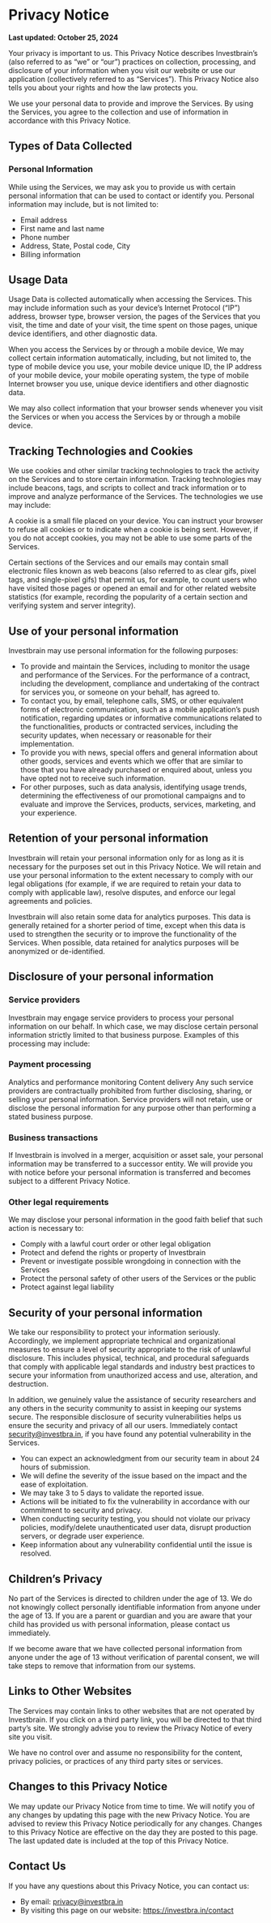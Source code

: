 # Privacy Notice

__Last updated: October 25, 2024__

Your privacy is important to us. This Privacy Notice describes Investbrain’s (also referred to as “we” or “our”) practices on collection, processing, and disclosure of your information when you visit our website or use our application (collectively referred to as “Services”). This Privacy Notice also tells you about your rights and how the law protects you.

We use your personal data to provide and improve the Services. By using the Services, you agree to the collection and use of information in accordance with this Privacy Notice.

## Types of Data Collected
### Personal Information
While using the Services, we may ask you to provide us with certain personal information that can be used to contact or identify you. Personal information may include, but is not limited to:

- Email address
- First name and last name
- Phone number
- Address, State, Postal code, City
- Billing information

## Usage Data
Usage Data is collected automatically when accessing the Services. This may include information such as your device’s Internet Protocol (“IP”) address, browser type, browser version, the pages of the Services that you visit, the time and date of your visit, the time spent on those pages, unique device identifiers, and other diagnostic data.

When you access the Services by or through a mobile device, We may collect certain information automatically, including, but not limited to, the type of mobile device you use, your mobile device unique ID, the IP address of your mobile device, your mobile operating system, the type of mobile Internet browser you use, unique device identifiers and other diagnostic data.

We may also collect information that your browser sends whenever you visit the Services or when you access the Services by or through a mobile device.

## Tracking Technologies and Cookies
We use cookies and other similar tracking technologies to track the activity on the Services and to store certain information. Tracking technologies may include beacons, tags, and scripts to collect and track information or to improve and analyze performance of the Services. The technologies we use may include:

A cookie is a small file placed on your device. You can instruct your browser to refuse all cookies or to indicate when a cookie is being sent. However, if you do not accept cookies, you may not be able to use some parts of the Services.

Certain sections of the Services and our emails may contain small electronic files known as web beacons (also referred to as clear gifs, pixel tags, and single-pixel gifs) that permit us, for example, to count users who have visited those pages or opened an email and for other related website statistics (for example, recording the popularity of a certain section and verifying system and server integrity).

## Use of your personal information
Investbrain may use personal information for the following purposes:

- To provide and maintain the Services, including to monitor the usage and performance of the Services.
For the performance of a contract, including the development, compliance and undertaking of the contract for services you, or someone on your behalf, has agreed to.
- To contact you, by email, telephone calls, SMS, or other equivalent forms of electronic communication, such as a mobile application’s push notification, regarding updates or informative communications related to the functionalities, products or contracted services, including the security updates, when necessary or reasonable for their implementation.
- To provide you with news, special offers and general information about other goods, services and events which we offer that are similar to those that you have already purchased or enquired about, unless you have opted not to receive such information.
- For other purposes, such as data analysis, identifying usage trends, determining the effectiveness of our promotional campaigns and to evaluate and improve the Services, products, services, marketing, and your experience.

## Retention of your personal information
Investbrain will retain your personal information only for as long as it is necessary for the purposes set out in this Privacy Notice. We will retain and use your personal information to the extent necessary to comply with our legal obligations (for example, if we are required to retain your data to comply with applicable law), resolve disputes, and enforce our legal agreements and policies.

Investbrain will also retain some data for analytics purposes. This data is generally retained for a shorter period of time, except when this data is used to strengthen the security or to improve the functionality of the Services. When possible, data retained for analytics purposes will be anonymized or de-identified.

## Disclosure of your personal information
### Service providers
Investbrain may engage service providers to process your personal information on our behalf. In which case, we may disclose certain personal information strictly limited to that business purpose. Examples of this processing may include:

### Payment processing
Analytics and performance monitoring
Content delivery
Any such service providers are contractually prohibited from further disclosing, sharing, or selling your personal information. Service providers will not retain, use or disclose the personal information for any purpose other than performing a stated business purpose.

### Business transactions
If Investbrain is involved in a merger, acquisition or asset sale, your personal information may be transferred to a successor entity. We will provide you with notice before your personal information is transferred and becomes subject to a different Privacy Notice.

### Other legal requirements
We may disclose your personal information in the good faith belief that such action is necessary to:

- Comply with a lawful court order or other legal obligation
- Protect and defend the rights or property of Investbrain
- Prevent or investigate possible wrongdoing in connection with the Services
- Protect the personal safety of other users of the Services or the public
- Protect against legal liability

## Security of your personal information
We take our responsibility to protect your information seriously. Accordingly, we implement appropriate technical and organizational measures to ensure a level of security appropriate to the risk of unlawful disclosure. This includes physical, technical, and procedural safeguards that comply with applicable legal standards and industry best practices to secure your information from unauthorized access and use, alteration, and destruction.

In addition, we genuinely value the assistance of security researchers and any others in the security community to assist in keeping our systems secure. The responsible disclosure of security vulnerabilities helps us ensure the security and privacy of all our users. Immediately contact security@investbra.in, if you have found any potential vulnerability in the Services.

- You can expect an acknowledgment from our security team in about 24 hours of submission.
- We will define the severity of the issue based on the impact and the ease of exploitation.
- We may take 3 to 5 days to validate the reported issue.
- Actions will be initiated to fix the vulnerability in accordance with our commitment to security and privacy.
- When conducting security testing, you should not violate our privacy policies, modify/delete unauthenticated user data, disrupt production servers, or degrade user experience.
- Keep information about any vulnerability confidential until the issue is resolved.

## Children’s Privacy
No part of the Services is directed to children under the age of 13. We do not knowingly collect personally identifiable information from anyone under the age of 13. If you are a parent or guardian and you are aware that your child has provided us with personal information, please contact us immediately.

If we become aware that we have collected personal information from anyone under the age of 13 without verification of parental consent, we will take steps to remove that information from our systems.

## Links to Other Websites
The Services may contain links to other websites that are not operated by Investbrain. If you click on a third party link, you will be directed to that third party’s site. We strongly advise you to review the Privacy Notice of every site you visit.

We have no control over and assume no responsibility for the content, privacy policies, or practices of any third party sites or services.

## Changes to this Privacy Notice
We may update our Privacy Notice from time to time. We will notify you of any changes by updating this page with the new Privacy Notice. You are advised to review this Privacy Notice periodically for any changes. Changes to this Privacy Notice are effective on the day they are posted to this page. The last updated date is included at the top of this Privacy Notice.

## Contact Us
If you have any questions about this Privacy Notice, you can contact us:

- By email: privacy@investbra.in
- By visiting this page on our website: https://investbra.in/contact